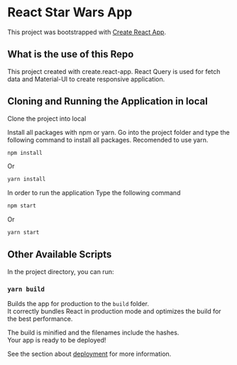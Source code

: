 # React Star Wars App

This project was bootstrapped with [Create React App](https://github.com/facebook/create-react-app).

## What is the use of this Repo

This project created with create.react-app. React Query is used for fetch data and Material-UI to create responsive application.  


## Cloning and Running the Application in local

Clone the project into local

Install all packages with npm or yarn. Go into the project folder and type the following command to install all packages. Recomended to use yarn.

```bash
npm install
```
Or

```bash
yarn install
```

In order to run the application Type the following command

```bash
npm start
```
Or

```bash
yarn start
```


## Other Available Scripts

In the project directory, you can run:

### `yarn build`

Builds the app for production to the `build` folder.\
It correctly bundles React in production mode and optimizes the build for the best performance.

The build is minified and the filenames include the hashes.\
Your app is ready to be deployed!

See the section about [deployment](https://facebook.github.io/create-react-app/docs/deployment) for more information.
